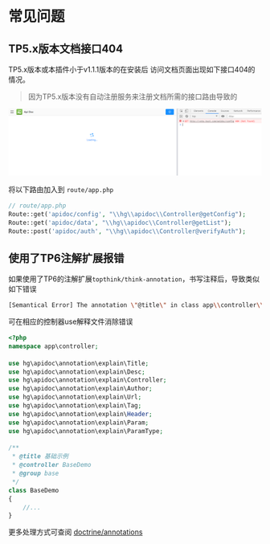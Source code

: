 # 常见问题

## TP5.x版本文档接口404
TP5.x版本或本插件小于v1.1.1版本的在安装后 访问文档页面出现如下接口404的情况。
> 因为TP5.x版本没有自动注册服务来注册文档所需的接口路由导致的

![apidoc-help-route404](/images/apidoc-help-route404.png "apidoc-help-route404")

将以下路由加入到 `route/app.php`
```php
// route/app.php
Route::get('apidoc/config', "\\hg\\apidoc\\Controller@getConfig");
Route::get('apidoc/data', "\\hg\\apidoc\\Controller@getList");
Route::post('apidoc/auth', "\\hg\\apidoc\\Controller@verifyAuth");
```

## 使用了TP6注解扩展报错
如果使用了TP6的注解扩展`topthink/think-annotation`，书写注释后，导致类似如下错误
```sh
[Semantical Error] The annotation \"@title\" in class app\\controller\\BaseDemo was never imported. Did you maybe forget to add a \"use\" statement for this annotation?
```
可在相应的控制器use解释文件消除错误

```php
<?php
namespace app\controller;

use hg\apidoc\annotation\explain\Title;
use hg\apidoc\annotation\explain\Desc;
use hg\apidoc\annotation\explain\Controller;
use hg\apidoc\annotation\explain\Author;
use hg\apidoc\annotation\explain\Url;
use hg\apidoc\annotation\explain\Tag;
use hg\apidoc\annotation\explain\Header;
use hg\apidoc\annotation\explain\Param;
use hg\apidoc\annotation\explain\ParamType;

/**
 * @title 基础示例
 * @controller BaseDemo
 * @group base
 */
class BaseDemo
{
    //...
}
```
更多处理方式可查阅 [doctrine/annotations](https://github.com/doctrine/annotations) 


